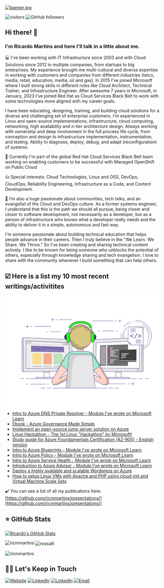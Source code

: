 [![banner.jpg](https://i.postimg.cc/1XX0wxws/banner.jpg)](https://postimg.cc/PvG8nRSR)

![visitors](https://visitor-badge.glitch.me/badge?page_id=ricmmartins.visitor-badge)
![GitHub followers](https://img.shields.io/github/followers/ricmmartins?style=social)

<h2>Hi there! 👋</h2>

<h3>I'm Ricardo Martins and here I'll talk in a little about me.</h3>

💻 I've been working with IT Infrastructure since 2003 and with Cloud Solutions since 2012 in multiple companies, from startups to big enterprises. My experience brought me multi-cultural and diverse expertise in working with customers and companies from different industries (telco, media, retail, education, media, oil and gas). In 2015 I've joined Microsoft where I built strong skills in different roles like Cloud Architect, Technical Trainer, and Infrastructure Engineer. After awesome 7 years in Microsoft, in January, 2023 I've joined Red Hat as Cloud Services Black Belt to work with some technologies more aligned with my career goals.

I have been educating, designing, training, and building cloud solutions for a diverse and challenging set of enterprise customers. I'm experienced in Linux and open-source implementations, infrastructure, cloud computing, networking, high availability and n-tier architecture design. Always working with ownership and deep involvement in the full process life cycle, from conception and design to infrastructure implementation, instrumentation, and testing. Ability to diagnose, deploy, debug, and adapt (reconfiguration) of systems.

💼 Currently I'm part of the global Red Hat Cloud Services Black Belt team working on enabling customers to be successful with Managed OpenShift on Public Cloud

👍 Special interests: Cloud Technologies, Linux and OSS, DevOps, CloudOps, Reliability Engineering, Infrastructure as a Code, and Content Development.

💬 I’m also a huge passionate about communities, tech talks, and an evangelist of the Cloud and DevOps culture. As a former systems engineer, I understand that this is the path we should all pursue, being closer and closer to software development, not necessarily as a developer, but as a person of infrastructure who knows what a developer really needs and the ability to deliver it in a simple, autonomous and fast way.

I'm someone passionate about building technical education that helps people advance in their careers. Then I truly believe in the "We Learn. We Share. We Thrive." So I've been creating and sharing technical content actively. I like to be known for being someone who unblocks the potential of others, especially through knowledge sharing and tech evangelism. I love to share with the community whenever I build something that can help others.

<h2>☑️ Here is a list my 10 most recent writings/activitites</h2>
<img align="right" alt="GIF" src="gif3.gif" width="500"/>

* [Intro to Azure DNS Private Resolver - Module I've wrote on Microsoft Learn](https://docs.microsoft.com/en-us/learn/modules/intro-to-azure-dns-private-resolver/)
* [Ebook - Azure Governance Made Simple](https://book.azgovernance.com)
* [Implement an open-source jump server solution on Azure](https://docs.microsoft.com/en-us/azure/architecture/example-scenario/infrastructure/apache-guacamole)
* [Linux Hackathon - The 1st Linux "Hackathon" by Microsoft!](https://aka.ms/linuxhackathon)
* [Study guide for Azure Foundamentals Certification (AZ-900) - English version](https://github.com/ricmmartins/study-guide-az900)
* [Intro to Azure Blueprints - Module I've wrote on Microsoft Learn](https://docs.microsoft.com/en-us/learn/modules/intro-to-azure-blueprints/)
* [Intro to Azure Policy - Module I've wrote on Microsoft Learn](https://docs.microsoft.com/en-us/learn/modules/intro-to-azure-policy/)
* [Intro to Azure Service Health - Module I've wrote on Microsoft Learn](https://docs.microsoft.com/en-us/learn/modules/intro-to-azure-service-health/)
* [Introduction to Azure Advisor - Module I've wrote on Microsoft Learn](https://docs.microsoft.com/en-us/learn/modules/intro-to-azure-advisor/)
* [Deploy a highly available and scalable Wordpress on Azure](https://github.com/ricmmartins/highly-available-scalable-wordpress-azure/)
* [How to setup Linux VMs with Apache and PHP using cloud-init and Virtual Machine Scale Sets](https://github.com/ricmmartins/linuxvm-cloud-init-vmss)


✔️ You can see a list of all my publications here: [https://github.com/ricmmartins/presentations/](https://github.com/ricmmartins/presentations/)

<h2>⭐ GitHub Stats</h2>

[![Ricardo's GitHub Stats](https://github-readme-stats.vercel.app/api?username=ricmmartins&show_icons=true)](https://github.com/ricmmartins)

<p><img align="left" src="
https://github-readme-stats.vercel.app/api/top-langs?username=ricmmartins&show_icons=true&locale=en&layout=compact" alt="ricmmartins" /></p>

<p>&nbsp;<img align="center" src="https://github-readme-stats.vercel.app/api?username=rossalli&show_icons=true&locale=en" alt="rossalli" /></p>

<p><img align="center" src="https://github-readme-streak-stats.herokuapp.com/?user=ricmmartins&" alt="ricmmartins" /></p>


<h2> 🤝🏻 Let's Keep in Touch </h2>

<p align="left">
<a href="https://rmartins.cloud/"><img alt="Website" src="https://img.shields.io/badge/Website-rmartins.cloud-blue?style=flat-square&logo=google-chrome"></a>
<a href="https://www.linkedin.com/in/ricmmartins/"><img alt="LinkedIn" src="https://img.shields.io/badge/LinkedIn-Ricardo%20Martins-blue?style=flat-square&logo=linkedin"></a>
<a href="https://www.twitter.com/ricmmartins/"><img alt="LinkedIn" src="https://img.shields.io/badge/Twitter-Ricardo%20Martins-blue?style=flat-square&logo=twitter"></a>
<a href="mailto:rmmartins@outlook.com"><img alt="Email" src="https://img.shields.io/badge/Email-rmmartins@outlook.com-blue?style=flat-square&logo=gmail"></a>
</p>


<!-- ### Hi there 👋-->

<!--
**ricmmartins/ricmmartins** is a ✨ _special_ ✨ repository because its `README.md` (this file) appears on your GitHub profile.

Here are some ideas to get you started:

- 🔭 I’m currently working on ...
- 🌱 I’m currently learning ...
- 👯 I’m looking to collaborate on ...
- 🤔 I’m looking for help with ...
- 💬 Ask me about ...
- 📫 How to reach me: ...
- 😄 Pronouns: ...
- ⚡ Fun fact: ...
-->


